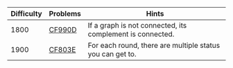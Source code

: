 | Difficulty | Problems | Hints |
| -------- | -------- | -------- |
| 1800 | [CF990D](https://codeforces.com/problemset/problem/990/D) | If a graph is not connected, its complement is connected. |
| 1900 | [CF803E](https://codeforces.com/problemset/problem/803/E) | For each round, there are multiple status you can get to. |